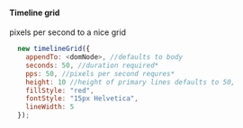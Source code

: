 #### Timeline grid
pixels per second to a nice grid

```js
  new timelineGrid({
    appendTo: <domNode>, //defaults to body
    seconds: 50, //duration required*
    pps: 50, //pixels per second requres*
    height: 10 //height of primary lines defaults to 50,
    fillStyle: "red",
    fontStyle: "15px Helvetica",
    lineWidth: 5
  });
```
